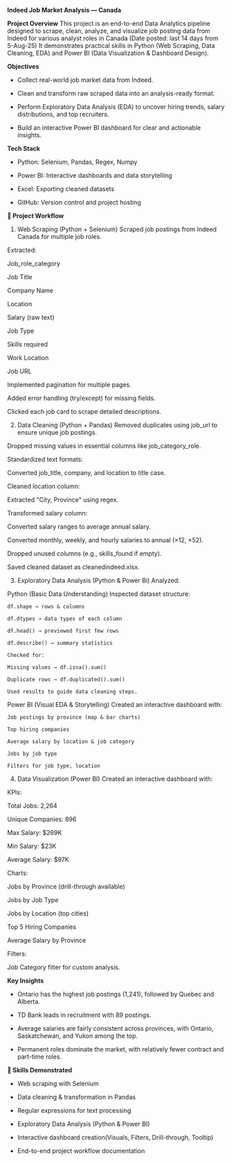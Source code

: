 **Indeed Job Market Analysis — Canada**

**Project Overview**
This project is an end-to-end Data Analytics pipeline designed to scrape, clean, analyze, and visualize job posting data from Indeed for various analyst roles in Canada (Date posted: last 14 days from 5-Aug-25)
It demonstrates practical skills in Python (Web Scraping, Data Cleaning, EDA) and Power BI (Data Visualization & Dashboard Design).

**Objectives**
- Collect real-world job market data from Indeed.

- Clean and transform raw scraped data into an analysis-ready format.

- Perform Exploratory Data Analysis (EDA) to uncover hiring trends, salary distributions, and top recruiters.

- Build an interactive Power BI dashboard for clear and actionable insights.

**Tech Stack**
- Python: Selenium, Pandas, Regex, Numpy

- Power BI: Interactive dashboards and data storytelling

- Excel: Exporting cleaned datasets

- GitHub: Version control and project hosting

**📂 Project Workflow**
1. Web Scraping (Python + Selenium)
Scraped job postings from Indeed Canada for multiple job roles.

  Extracted:
  
  Job_role_category
  
  Job Title
  
  Company Name
  
  Location
  
  Salary (raw text)
  
  Job Type
  
  Skills required
  
  Work Location
  
  Job URL
  
  Implemented pagination for multiple pages.
  
  Added error handling (try/except) for missing fields.
  
  Clicked each job card to scrape detailed descriptions.

2. Data Cleaning (Python + Pandas)
Removed duplicates using job_url to ensure unique job postings.

  Dropped missing values in essential columns like job_category_role.
  
  Standardized text formats:
  
  Converted job_title, company, and location to title case.
  
  Cleaned location column:
  
  Extracted "City, Province" using regex.
  
  Transformed salary column:
  
  Converted salary ranges to average annual salary.
  
  Converted monthly, weekly, and hourly salaries to annual (×12, ×52).
  
  Dropped unused columns (e.g., skills_found if empty).
  
  Saved cleaned dataset as cleanedindeed.xlsx.

3. Exploratory Data Analysis (Python & Power Bi)
Analyzed:

  Python (Basic Data Understanding)
  Inspected dataset structure:

    df.shape → rows & columns

    df.dtypes → data types of each column

    df.head() → previewed first few rows

    df.describe() → summary statistics

    Checked for:

    Missing values → df.isna().sum()

    Duplicate rows → df.duplicated().sum()

    Used results to guide data cleaning steps.

  Power BI (Visual EDA & Storytelling)
  Created an interactive dashboard with:

    Job postings by province (map & bar charts)

    Top hiring companies

    Average salary by location & job category

    Jobs by job type

    Filters for job type, location

4. Data Visualization (Power BI)
Created an interactive dashboard with:

  KPIs:
  
  Total Jobs: 2,264
  
  Unique Companies: 896
  
  Max Salary: $269K
  
  Min Salary: $23K
  
  Average Salary: $97K
  
  Charts:
  
  Jobs by Province (drill-through available)
  
  Jobs by Job Type
  
  Jobs by Location (top cities)
  
  Top 5 Hiring Companies
  
  Average Salary by Province
  
  Filters:
  
  Job Category filter for custom analysis.

**Key Insights**
- Ontario has the highest job postings (1,241), followed by Quebec and Alberta.

- TD Bank leads in recruitment with 89 postings.

- Average salaries are fairly consistent across provinces, with Ontario, Saskatchewan, and Yukon among the top.

- Permanent roles dominate the market, with relatively fewer contract and part-time roles.


**📌 Skills Demonstrated**
- Web scraping with Selenium

- Data cleaning & transformation in Pandas

- Regular expressions for text processing

- Exploratory Data Analysis (Python & Power BI)

- Interactive dashboard creation(Visuals, Filters, Drill-through, Tooltip)

- End-to-end project workflow documentation
